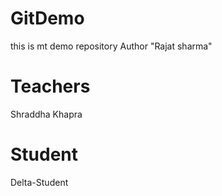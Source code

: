# GitDemo
this is mt demo repository
Author "Rajat sharma"


# Teachers
Shraddha Khapra

# Student 
Delta-Student
